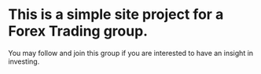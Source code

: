 <h1> This is a simple site project for a Forex Trading group. </h1>
<p>You may follow and join this group if you are interested to have an insight in investing.</p>
